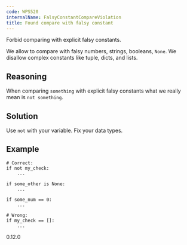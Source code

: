 ```yaml
---
code: WPS520
internalName: FalsyConstantCompareViolation
title: Found compare with falsy constant
---
```


Forbid comparing with explicit falsy constants.

We allow to compare with falsy numbers, strings, booleans, `None`. We
disallow complex constants like tuple, dicts, and lists.

## Reasoning
When comparing `something` with explicit falsy constants what we
really mean is `not something`.

## Solution
Use `not` with your variable. Fix your data types.

## Example

    # Correct:
    if not my_check:
        ...
    
    if some_other is None:
        ...
    
    if some_num == 0:
        ...
    
    # Wrong:
    if my_check == []:
        ...

<div class="versionadded">

0.12.0

</div>
